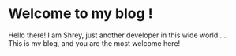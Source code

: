 # Welcome to my blog !

Hello there!
I am Shrey, just another developer in this wide world.....  
This is my blog, and you are the most welcome here!

